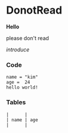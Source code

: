 # DonotRead

**Hello**

please don't read

*introduce*

### Code

```
name = "kim"
age =  24
hello world!

```

### Tables
```
|      |
| name | age
|      |
```
